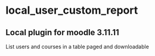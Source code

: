 # local_user_custom_report

## Local plugin for moodle 3.11.11

List users and courses in a table paged and downloadable

